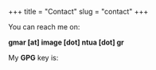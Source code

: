 +++
title = "Contact"
slug = "contact"
+++

You can reach me on:

**gmar [at] image [dot] ntua [dot] gr**

My **GPG** key is:
